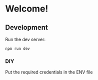 # Welcome!

## Development

Run the dev server:

```shellscript
npm run dev
```

### DIY

Put the required credentials in the ENV file
